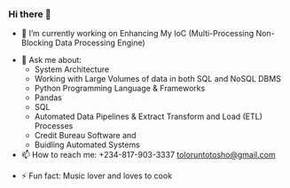 ### Hi there 👋


<!-- Here are some ideas to get you started:-->

- 🔭 I’m currently working on Enhancing My IoC (Multi-Processing Non-Blocking Data Processing Engine)
<!-- - 🌱 I’m currently learning ...
- 👯 I’m looking to collaborate on ...
- 🤔 I’m looking for help with ... -->
- 💬 Ask me about:
  -  System Architecture
  -  Working with Large Volumes of data in both SQL and NoSQL DBMS
  -  Python Programming Language & Frameworks
  -  Pandas
  -  SQL
  -  Automated Data Pipelines & Extract Transform and Load (ETL) Processes
  -  Credit Bureau Software and 
  -  Buidling Automated Systems
- 📫 How to reach me: +234-817-903-3337 toloruntotosho@gmail.com 
<!-- - 😄 Pronouns: He/Him -->
- ⚡ Fun fact: Music lover and loves to cook

